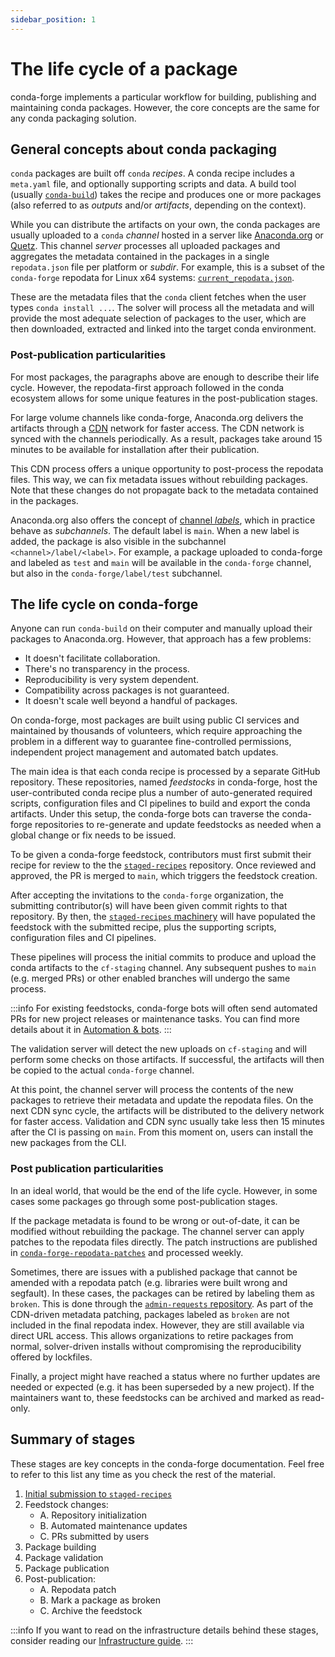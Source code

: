 ```yaml
---
sidebar_position: 1
---
```


# The life cycle of a package

conda-forge implements a particular workflow for building, publishing and maintaining conda packages.
However, the core concepts are the same for any conda packaging solution.

## General concepts about conda packaging

`conda` packages are built off `conda` _recipes_.
A conda recipe includes a `meta.yaml` file, and optionally supporting scripts and data.
A build tool (usually [`conda-build`](https://github.com/conda/conda-build)) takes the recipe and produces one or more packages (also referred to as _outputs_ and/or _artifacts_, depending on the context).

While you can distribute the artifacts on your own, the conda packages are usually uploaded to a `conda` _channel_ hosted in a server like [Anaconda.org](https://anaconda.org/conda-forge) or [Quetz](https://github.com/mamba-org/quetz).
This channel _server_ processes all uploaded packages and aggregates the metadata contained in the packages in a single `repodata.json` file per platform or _subdir_.
For example, this is a subset of the `conda-forge` repodata for Linux x64 systems: [`current_repodata.json`](https://conda.anaconda.org/conda-forge/linux-64/current_repodata.json).

These are the metadata files that the `conda` client fetches when the user types `conda install ...`.
The solver will process all the metadata and will provide the most adequate selection of packages to the user, which are then downloaded, extracted and linked into the target conda environment.

### Post-publication particularities

For most packages, the paragraphs above are enough to describe their life cycle.
However, the repodata-first approach followed in the conda ecosystem allows for some unique features in the post-publication stages.

For large volume channels like conda-forge, Anaconda.org delivers the artifacts through a [CDN](/docs/glossary#cdn) network for faster access.
The CDN network is synced with the channels periodically.
As a result, packages take around 15 minutes to be available for installation after their publication.

This CDN process offers a unique opportunity to post-process the repodata files.
This way, we can fix metadata issues without rebuilding packages.
Note that these changes do not propagate back to the metadata contained in the packages.

Anaconda.org also offers the concept of [channel _labels_][anaconda-org-labels], which in practice
behave as _subchannels_. The default label is `main`. When a new label is added, the package is
also visible in the subchannel `<channel>/label/<label>`. For example, a package uploaded to
conda-forge and labeled as `test` and `main` will be available in the `conda-forge` channel, but
also in the `conda-forge/label/test` subchannel.

## The life cycle on conda-forge

Anyone can run `conda-build` on their computer and manually upload their packages to Anaconda.org.
However, that approach has a few problems:

- It doesn't facilitate collaboration.
- There's no transparency in the process.
- Reproducibility is very system dependent.
- Compatibility across packages is not guaranteed.
- It doesn't scale well beyond a handful of packages.

On conda-forge, most packages are built using public CI services and maintained by thousands of volunteers, which require approaching the problem in a different way to guarantee fine-controlled permissions, independent project management and automated batch updates.

The main idea is that each conda recipe is processed by a separate GitHub repository.
These repositories, named _feedstocks_ in conda-forge, host the user-contributed conda recipe plus a number of auto-generated required scripts, configuration files and CI pipelines to build and export the conda artifacts.
Under this setup, the conda-forge bots can traverse the conda-forge repositories to re-generate and update feedstocks as needed when a global change or fix needs to be issued.

To be given a conda-forge feedstock, contributors must first submit their recipe for review to the the [`staged-recipes`][staged-recipes] repository.
Once reviewed and approved, the PR is merged to `main`, which triggers the feedstock creation.

After accepting the invitations to the `conda-forge` organization, the submitting contributor(s) will have been given commit rights to that repository.
By then, the [`staged-recipes` machinery][staged-recipes] will have populated the feedstock with the submitted recipe, plus the supporting scripts, configuration files and CI pipelines.

These pipelines will process the initial commits to produce and upload the conda artifacts to the `cf-staging` channel.
Any subsequent pushes to `main` (e.g. merged PRs) or other enabled branches will undergo the same process.

:::info
For existing feedstocks, conda-forge bots will often send automated PRs for new project releases or maintenance tasks.
You can find more details about it in [Automation & bots](/docs/maintainer/infrastructure#automated-maintenance).
:::

The validation server will detect the new uploads on `cf-staging` and will perform some checks on those artifacts.
If successful, the artifacts will then be copied to the actual `conda-forge` channel.

At this point, the channel server will process the contents of the new packages to retrieve their metadata and update the repodata files.
On the next CDN sync cycle, the artifacts will be distributed to the delivery network for faster access.
Validation and CDN sync usually take less then 15 minutes after the CI is passing on `main`. From this moment on, users can install the new packages from the CLI.

### Post publication particularities

In an ideal world, that would be the end of the life cycle. However, in some cases some packages go through some post-publication stages.

If the package metadata is found to be wrong or out-of-date, it can be modified without rebuilding the package.
The channel server can apply patches to the repodata files directly.
The patch instructions are published in [`conda-forge-repodata-patches`](/docs/maintainer/infrastructure#conda-forge-repodata-patches) and processed weekly.

Sometimes, there are issues with a published package that cannot be amended with a repodata patch (e.g. libraries were built wrong and segfault).
In these cases, the packages can be retired by labeling them as `broken`.
This is done through the [`admin-requests` repository](/docs/maintainer/infrastructure#admin-requests).
As part of the CDN-driven metadata patching, packages labeled as `broken` are not included in the final repodata index.
However, they are still available via direct URL access.
This allows organizations to retire packages from normal, solver-driven installs without compromising the reproducibility offered by lockfiles.

Finally, a project might have reached a status where no further updates are needed or expected (e.g. it has been superseded by a new project).
If the maintainers want to, these feedstocks can be archived and marked as read-only.

## Summary of stages

These stages are key concepts in the conda-forge documentation.
Feel free to refer to this list any time as you check the rest of the material.

1. [Initial submission to `staged-recipes`](/docs/maintainer/understanding_conda_forge/staged_recipes)
2. Feedstock changes:
   - A. Repository initialization
   - B. Automated maintenance updates
   - C. PRs submitted by users
3. Package building
4. Package validation
5. Package publication
6. Post-publication:
   - A. Repodata patch
   - B. Mark a package as broken
   - C. Archive the feedstock

:::info
If you want to read on the infrastructure details behind these stages,
consider reading our [Infrastructure guide](/docs/maintainer/infrastructure).
:::

<!-- LINKS -->

[anaconda-org-labels]: https://docs.anaconda.com/anacondaorg/user-guide/tutorials/
[staged-recipes]: /docs/maintainer/infrastructure.md#staged-recipes

<!-- [feedstocks]: /docs/reference/infrastructure/feedstocks.md -->
